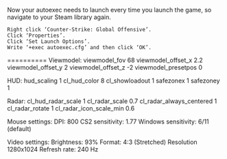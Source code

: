 Now your autoexec needs to launch every time you launch the game, so navigate to your Steam library again.

    Right click ‘Counter-Strike: Global Offensive’.
    Click ‘Properties’.
    Click ‘Set Launch Options’.
    Write ‘+exec autoexec.cfg’ and then click ‘OK’.
==========
Viewmodel:
viewmodel_fov 68
viewmodel_offset_x 2.2
viewmodel_offset_y 2
viewmodel_offset_z -2
viewmodel_presetpos 0

HUD:
hud_scaling 1
cl_hud_color 8
cl_showloadout 1
safezonex 1
safezoney 1

Radar:
cl_hud_radar_scale 1
cl_radar_scale 0.7
cl_radar_always_centered 1
cl_radar_rotate 1
cl_radar_icon_scale_min 0.6

Mouse settings:
DPI: 800
CS2 sensitivity: 1.77
Windows sensitivity: 6/11 (default)

Video settings:
Brightness: 93%
Format: 4:3 (Stretched)
Resolution 1280x1024
Refresh rate: 240 Hz

